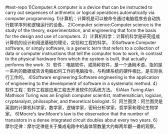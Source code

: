 #test-repo
1)Computer:A computer is a device that can be instructed to carry out sequences of arithmetic or logical operations automatically via computer programming. 
1)计算机：计算机是可以被命令通过电脑程序去自动执行数学序列和逻辑运行的设备。
2)Computer science:Computer science is the study of the theory, experimentation, and engineering that form the basis for the design and use of computers. 
2）计算机科学：计算机科学是研究组成计算机的设计和用途基础的理论，实验和工程的科学。
3)Software:Computer software, or simply software, is a generic term that refers to a collection of data or computer instructions that tell the computer how to work, in contrast to the physical hardware from which the system is built, that actually performs the work.
3）软件：电脑软件，或简称软件，是一个通用术语，指的是一系列的数据或告诉电脑如何工作的电脑指令，与构建系统的硬件相比，是实际执行工作的。
4)Software engineering:Software engineering is the application of engineering to the development of software in a systematic method.
4）软件工程：软件工程是应用工程去开发软件的系统方法。
5)Alan Turing:Alan Mathison Turing was an English computer scientist, mathematician, logician, cryptanalyst, philosopher, and theoretical biologist.
5）阿兰图灵：阿兰图灵是英国的计算机科学家，数学家，逻辑学家，密码分析学家，哲学家和理论生物学家。
6)Moore's law:Moore's law is the observation that the number of transistors in a dense integrated circuit doubles about every two years. 
6）摩尔定律：摩尔定律是关于集成电路中的晶体管数量大约每两年翻一番的观察。
